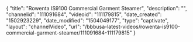 {
    "title": "Rowenta IS9100 Commercial Garment Steamer",
    "description": "",
    "channelid": "111091684",
    "videoid": "111179815",
    "date_created": "1502923229",
    "date_modified": "1504049177",
    "type": "captivate",
    "layout": "channelVideo",
    "url": "\/bbbusa-latest-videos\/rowenta-is9100-commercial-garment-steamer\/111091684-111179815"
}